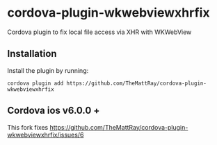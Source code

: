 # cordova-plugin-wkwebviewxhrfix
Cordova plugin to fix local file access via XHR with WKWebView

## Installation

Install the plugin by running:
```
cordova plugin add https://github.com/TheMattRay/cordova-plugin-wkwebviewxhrfix
```


## Cordova ios v6.0.0 +

This fork fixes https://github.com/TheMattRay/cordova-plugin-wkwebviewxhrfix/issues/6
